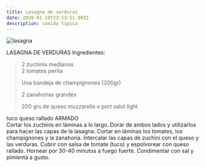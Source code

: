 ```yaml
---
title: Lasagna de verduras
date: 2020-01-19T23:13:51.993Z
description: comida tipica
---
```

![lasagna](/img/lasagna.jpg "lasagna")

LASAGNA DE VERDURAS  Ingredientes:

> 2 zuchinis medianos\
> 2 tomates perita  
>
> Una bandeja de champignones (200gr)
>
> 2 zanahorias grandes
>
> 200 grs de queso muzzarella o port salut light

tuco queso rallado
ARMADO\
Cortar los zuchinis en láminas a lo largo. Dorar de ambos lados y utilizarlos para hacer las capas de la lasagna. Cortar en láminas los tomates, los champignones y la zanahoria. Intercalar las capas de zuchini con el queso y las verduras. Cubrir con salsa de tomate (tuco) y espolvorear con queso rallado. Hornear por 30-40 minutos a fuego fuerte. Condimentar con sal y pimienta a gusto.
